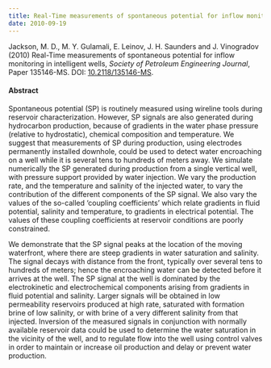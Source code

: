 ```yaml
---
title: Real-Time measurements of spontaneous potential for inflow monitoring in intelligent wells
date: 2010-09-19
---
```


Jackson, M. D., M. Y. Gulamali, E. Leinov, J. H. Saunders and J. Vinogradov
(2010) Real-Time measurements of spontaneous potential for inflow monitoring in
intelligent wells, _Society of Petroleum Engineering Journal_, Paper 135146-MS.
DOI: [10.2118/135146-MS](http://dx.doi.org/10.2118/135146-MS).

#### Abstract

Spontaneous potential (SP) is routinely measured using wireline tools during
reservoir characterization. However, SP signals are also generated during
hydrocarbon production, because of gradients in the water phase pressure
(relative to hydrostatic), chemical composition and temperature. We suggest that
measurements of SP during production, using electrodes permanently installed
downhole, could be used to detect water encroaching on a well while it is
several tens to hundreds of meters away. We simulate numerically the SP
generated during production from a single vertical well, with pressure support
provided by water injection. We vary the production rate, and the temperature
and salinity of the injected water, to vary the contribution of the different
components of the SP signal. We also vary the values of the so-called ‘coupling
coefficients’ which relate gradients in fluid potential, salinity and
temperature, to gradients in electrical potential. The values of these coupling
coefficients at reservoir conditions are poorly constrained.

We demonstrate that the SP signal peaks at the location of the moving
waterfront, where there are steep gradients in water saturation and salinity.
The signal decays with distance from the front, typically over several tens to
hundreds of meters; hence the encroaching water can be detected before it
arrives at the well. The SP signal at the well is dominated by the
electrokinetic and electrochemical components arising from gradients in fluid
potential and salinity. Larger signals will be obtained in low permeability
reservoirs produced at high rate, saturated with formation brine of low
salinity, or with brine of a very different salinity from that injected.
Inversion of the measured signals in conjunction with normally available
reservoir data could be used to determine the water saturation in the vicinity
of the well, and to regulate flow into the well using control valves in order to
maintain or increase oil production and delay or prevent water production.

